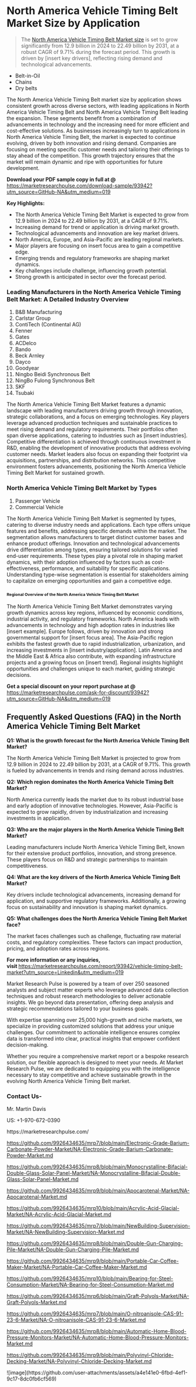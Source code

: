 <h1>North America Vehicle Timing Belt Market&nbsp;Size by Application</h1><blockquote><p>The <a href="https://marketresearchpulse.com/download-sample/93942?utm_source=GitHub-NA&amp;utm_medium=019">North America Vehicle Timing Belt Market size</a> is set to grow significantly from 12.9 billion in 2024 to 22.49 billion by 2031, at a robust CAGR of 9.71% during the forecast period. This growth is driven by [insert key drivers], reflecting rising demand and technological advancements.</p></blockquote><ul><li>Belt-in-Oil <li> Chains <li> Dry belts</li></ul><p>The North America Vehicle Timing Belt market size by application shows consistent growth across diverse sectors, with leading applications in North America Vehicle Timing Belt and North America Vehicle Timing Belt leading the expansion. These segments benefit from a combination of advancements in technology and the increasing need for more efficient and cost-effective solutions. As businesses increasingly turn to applications in North America Vehicle Timing Belt, the market is expected to continue evolving, driven by both innovation and rising demand. Companies are focusing on meeting specific customer needs and tailoring their offerings to stay ahead of the competition. This growth trajectory ensures that the market will remain dynamic and ripe with opportunities for future development.</p><p><strong>Download your PDF sample copy in full at @ </strong><a href="https://marketresearchpulse.com/download-sample/93942?utm_source=GitHub-NA&amp;utm_medium=019">https://marketresearchpulse.com/download-sample/93942?utm_source=GitHub-NA&amp;utm_medium=019</a></p><p><strong>Key Highlights: </strong></p><ul><li>The North America Vehicle Timing Belt Market is expected to grow from 12.9 billion in 2024 to 22.49 billion by 2031, at a CAGR of 9.71%.</li><li>Increasing demand for trend or application is driving market growth.</li><li>Technological advancements and innovation are key market drivers.</li><li>North America, Europe, and Asia-Pacific are leading regional markets.</li><li>Major players are focusing on insert focus area to gain a competitive edge.</li><li>Emerging trends and regulatory frameworks are shaping market dynamics.</li><li>Key challenges include challenge, influencing growth potential.</li><li>Strong growth is anticipated in sector over the forecast period.</li></ul><h3>Leading Manufacturers in the North America Vehicle Timing Belt Market: A Detailed Industry Overview</h3><ol><li>B&B Manufacturing</li><li>Carlstar Group</li><li>ContiTech (Continental AG)</li><li>Fenner</li><li>Gates</li><li>ACDelco</li><li>Bando</li><li>Beck Arnley</li><li>Dayco</li><li>Goodyear</li><li>Ningbo Beidi Synchronous Belt</li><li>NingBo Fulong Synchronous Belt</li><li>SKF</li><li>Tsubaki</li></ol><div class="flex max-w-full flex-col flex-grow"><div class="min-h-8 text-message flex w-full flex-col items-end gap-2 whitespace-normal break-words [.text-message+&amp;]:mt-5" dir="auto" data-message-author-role="assistant" data-message-id="fd8432e4-4910-450d-b182-61b7bfb0a01f" data-message-model-slug="gpt-4o"><div class="flex w-full flex-col gap-1 empty:hidden first:pt-[3px]"><div class="markdown prose w-full break-words dark:prose-invert light"><p>The North America Vehicle Timing Belt Market features a dynamic landscape with leading manufacturers driving growth through innovation, strategic collaborations, and a focus on emerging technologies. Key players leverage advanced production techniques and sustainable practices to meet rising demand and regulatory requirements. Their portfolios often span diverse applications, catering to industries such as [insert industries]. Competitive differentiation is achieved through continuous investment in R&amp;D, enabling the development of innovative products that address evolving customer needs. Market leaders also focus on expanding their footprint via acquisitions, partnerships, and distribution networks. This competitive environment fosters advancements, positioning the North America Vehicle Timing Belt Market for sustained growth.</p></div></div></div></div><h3>North America Vehicle Timing Belt Market by Types</h3><ol><li>Passenger Vehicle <li> Commercial Vehicle</li></ol><div class="flex max-w-full flex-col flex-grow"><div class="min-h-8 text-message flex w-full flex-col items-end gap-2 whitespace-normal break-words [.text-message+&amp;]:mt-5" dir="auto" data-message-author-role="assistant" data-message-id="084470be-0bb7-4664-bddf-5156b4f41249" data-message-model-slug="gpt-4o-mini"><div class="flex w-full flex-col gap-1 empty:hidden first:pt-[3px]"><div class="markdown prose w-full break-words dark:prose-invert light"><p>The North America Vehicle Timing Belt Market is segmented by types, catering to diverse industry needs and applications. Each type offers unique features and benefits, addressing specific demands within the market. The segmentation allows manufacturers to target distinct customer bases and enhance product offerings. Innovation and technological advancements drive differentiation among types, ensuring tailored solutions for varied end-user requirements. These types play a pivotal role in shaping market dynamics, with their adoption influenced by factors such as cost-effectiveness, performance, and suitability for specific applications. Understanding type-wise segmentation is essential for stakeholders aiming to capitalize on emerging opportunities and gain a competitive edge.</p></div></div></div></div><h3><span style="font-size: 11px;">Regional Overview of the North America Vehicle Timing Belt Market</span></h3><div class="flex max-w-full flex-col flex-grow"><div class="min-h-8 text-message flex w-full flex-col items-end gap-2 whitespace-normal break-words [.text-message+&amp;]:mt-5" dir="auto" data-message-author-role="assistant" data-message-id="e9038762-ce64-4e30-91c9-9bd413514231" data-message-model-slug="gpt-4o-mini"><div class="flex w-full flex-col gap-1 empty:hidden first:pt-[3px]"><div class="markdown prose w-full break-words dark:prose-invert light"><p>The North America Vehicle Timing Belt Market demonstrates varying growth dynamics across key regions, influenced by economic conditions, industrial activity, and regulatory frameworks. North America leads with advancements in technology and high adoption rates in industries like [insert example]. Europe follows, driven by innovation and strong governmental support for [insert focus area]. The Asia-Pacific region exhibits the fastest growth due to rapid industrialization, urbanization, and increasing investments in [insert industry/application]. Latin America and the Middle East &amp; Africa also contribute, with expanding infrastructure projects and a growing focus on [insert trend]. Regional insights highlight opportunities and challenges unique to each market, guiding strategic decisions.</p></div></div></div></div><p><strong>Get a special discount on your report purchase at @ </strong><a href="https://marketresearchpulse.com/ask-for-discount/93942?utm_source=GitHub-NA&amp;utm_medium=019">https://marketresearchpulse.com/ask-for-discount/93942?utm_source=GitHub-NA&amp;utm_medium=019</a></p><h2>Frequently Asked Questions (FAQ) in the North America Vehicle Timing Belt Market</h2><p><strong>Q1: What is the growth forecast for the North America Vehicle Timing Belt Market?</strong></p><p>The North America Vehicle Timing Belt Market is projected to grow from 12.9 billion in 2024 to 22.49 billion by 2031, at a CAGR of 9.71%. This growth is fueled by advancements in trends and rising demand across industries.</p><p><strong>Q2: Which region dominates the North America Vehicle Timing Belt Market?</strong></p><p>North America currently leads the market due to its robust industrial base and early adoption of innovative technologies. However, Asia-Pacific is expected to grow rapidly, driven by industrialization and increasing investments in application.</p><p><strong>Q3: Who are the major players in the North America Vehicle Timing Belt Market?</strong></p><p>Leading manufacturers include North America Vehicle Timing Belt, known for their extensive product portfolios, innovation, and strong presence. These players focus on R&amp;D and strategic partnerships to maintain competitiveness.</p><p><strong>Q4: What are the key drivers of the North America Vehicle Timing Belt Market?</strong></p><p>Key drivers include technological advancements, increasing demand for application, and supportive regulatory frameworks. Additionally, a growing focus on sustainability and innovation is shaping market dynamics.</p><p><strong>Q5: What challenges does the North America Vehicle Timing Belt Market face?</strong></p><p>The market faces challenges such as challenge, fluctuating raw material costs, and regulatory complexities. These factors can impact production, pricing, and adoption rates across regions.</p><p><strong>For more information or any inquiries, visit&nbsp;</strong><a href="https://marketresearchpulse.com/report/93942/vehicle-timing-belt-market?utm_source=Linkedin&utm_medium=019">https://marketresearchpulse.com/report/93942/vehicle-timing-belt-market?utm_source=Linkedin&utm_medium=019</a></p><p>Market Research Pulse is powered by a team of over 250 seasoned analysts and subject matter experts who leverage advanced data collection techniques and robust research methodologies to deliver actionable insights. We go beyond data presentation, offering deep analysis and strategic recommendations tailored to your business goals.</p><p>With expertise spanning over 25,000 high-growth and niche markets, we specialize in providing customized solutions that address your unique challenges. Our commitment to actionable intelligence ensures complex data is transformed into clear, practical insights that empower confident decision-making.</p><p>Whether you require a comprehensive market report or a bespoke research solution, our flexible approach is designed to meet your needs. At Market Research Pulse, we are dedicated to equipping you with the intelligence necessary to stay competitive and achieve sustainable growth in the evolving North America Vehicle Timing Belt market.</p><h3><strong>Contact Us-</strong></h3><p>Mr. Martin Davis</p><p>US: +1-970-672-0390</p><p>https://marketresearchpulse.com/</p><p><a href="https://github.com/9926434635/mrp7/blob/main/Electronic-Grade-Barium-Carbonate-Powder-Market/NA-Electronic-Grade-Barium-Carbonate-Powder-Market.md">https://github.com/9926434635/mrp7/blob/main/Electronic-Grade-Barium-Carbonate-Powder-Market/NA-Electronic-Grade-Barium-Carbonate-Powder-Market.md</a></p><p><a href="https://github.com/9926434635/mrp8/blob/main/Monocrystalline-Bifacial-Double-Glass-Solar-Panel-Market/NA-Monocrystalline-Bifacial-Double-Glass-Solar-Panel-Market.md">https://github.com/9926434635/mrp8/blob/main/Monocrystalline-Bifacial-Double-Glass-Solar-Panel-Market/NA-Monocrystalline-Bifacial-Double-Glass-Solar-Panel-Market.md</a></p><p><a href="https://github.com/9926434635/mrp9/blob/main/Apocarotenal-Market/NA-Apocarotenal-Market.md">https://github.com/9926434635/mrp9/blob/main/Apocarotenal-Market/NA-Apocarotenal-Market.md</a></p><p><a href="https://github.com/9926434635/mrp10/blob/main/Acrylic-Acid-Glacial-Market/NA-Acrylic-Acid-Glacial-Market.md">https://github.com/9926434635/mrp10/blob/main/Acrylic-Acid-Glacial-Market/NA-Acrylic-Acid-Glacial-Market.md</a></p><p><a href="https://github.com/9926434635/mrp7/blob/main/NewBuilding-Supervision-Market/NA-NewBuilding-Supervision-Market.md">https://github.com/9926434635/mrp7/blob/main/NewBuilding-Supervision-Market/NA-NewBuilding-Supervision-Market.md</a></p><p><a href="https://github.com/9926434635/mrp8/blob/main/Double-Gun-Charging-Pile-Market/NA-Double-Gun-Charging-Pile-Market.md">https://github.com/9926434635/mrp8/blob/main/Double-Gun-Charging-Pile-Market/NA-Double-Gun-Charging-Pile-Market.md</a></p><p><a href="https://github.com/9926434635/mrp9/blob/main/Portable-Car-Coffee-Maker-Market/NA-Portable-Car-Coffee-Maker-Market.md">https://github.com/9926434635/mrp9/blob/main/Portable-Car-Coffee-Maker-Market/NA-Portable-Car-Coffee-Maker-Market.md</a></p><p><a href="https://github.com/9926434635/mrp10/blob/main/Bearing-for-Steel-Consumption-Market/NA-Bearing-for-Steel-Consumption-Market.md">https://github.com/9926434635/mrp10/blob/main/Bearing-for-Steel-Consumption-Market/NA-Bearing-for-Steel-Consumption-Market.md</a></p><p><a href="https://github.com/9926434635/mrp6/blob/main/Graft-Polyols-Market/NA-Graft-Polyols-Market.md">https://github.com/9926434635/mrp6/blob/main/Graft-Polyols-Market/NA-Graft-Polyols-Market.md</a></p><p><a href="https://github.com/9926434635/mrp7/blob/main/O-nitroanisole-CAS-91-23-6-Market/NA-O-nitroanisole-CAS-91-23-6-Market.md">https://github.com/9926434635/mrp7/blob/main/O-nitroanisole-CAS-91-23-6-Market/NA-O-nitroanisole-CAS-91-23-6-Market.md</a></p><p><a href="https://github.com/9926434635/mrp8/blob/main/Automatic-Home-Blood-Pressure-Monitors-Market/NA-Automatic-Home-Blood-Pressure-Monitors-Market.md">https://github.com/9926434635/mrp8/blob/main/Automatic-Home-Blood-Pressure-Monitors-Market/NA-Automatic-Home-Blood-Pressure-Monitors-Market.md</a></p><p><a href="https://github.com/9926434635/mrp9/blob/main/Polyvinyl-Chloride-Decking-Market/NA-Polyvinyl-Chloride-Decking-Market.md">https://github.com/9926434635/mrp9/blob/main/Polyvinyl-Chloride-Decking-Market/NA-Polyvinyl-Chloride-Decking-Market.md</a></p>
![image](https://github.com/user-attachments/assets/a4e141e0-6fbd-4ef1-9c17-8dc0fb6cf569)
